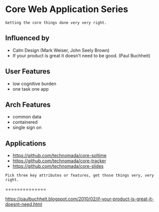 # Core Web Application Series

`Getting the core things done very very right.`

## Influenced by
- Calm Design (Mark Weiser, John Seely Brown)
- If your product is great it doesn't need to be good. (Paul Buchheit)

## User Features
- low cognitive burden
- one task one app

## Arch Features
- common data
- containered
- single sign on

## Applications
- https://github.com/technomada/core-soltime
- https://github.com/technomada/core-tracker
- https://github.com/technomada/core-slides

`Pick three key attributes or features, get those things very, very right.`

==============

https://paulbuchheit.blogspot.com/2010/02/if-your-product-is-great-it-doesnt-need.html

